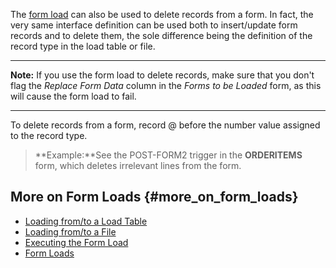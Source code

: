 The [form load](Form_Loads "wikilink") can also be used to delete
records from a form. In fact, the very same interface definition can be
used both to insert/update form records and to delete them, the sole
difference being the definition of the record type in the load table or
file.

------------------------------------------------------------------------

**Note:** If you use the form load to delete records, make sure that you
don\'t flag the *Replace Form Data* column in the *Forms to be Loaded*
form, as this will cause the form load to fail.

------------------------------------------------------------------------

To delete records from a form, record @ before the number value assigned
to the record type.

> **Example:**See the POST-FORM2 trigger in the **ORDERITEMS** form,
> which deletes irrelevant lines from the form.

## More on Form Loads {#more_on_form_loads}

-   [Loading from/to a Load
    Table](Loading_from/to_a_Load_Table "wikilink")
-   [Loading from/to a File](Loading_from/to_a_File "wikilink")
-   [Executing the Form Load](Executing_the_Form_Load "wikilink")
-   [Form Loads](Form_Loads "wikilink")
